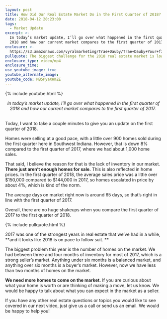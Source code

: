 ```yaml
---
layout: post
title: How Did Our Real Estate Market Do in the First Quarter of 2018?
date: 2018-04-12 20:23:00
tags:
  - Market Update
excerpt: >-
  In today’s market update, I’ll go over what happened in the first quarter of
  2018 and how our current market compares to the first quarter of 2017.
enclosure: >-
  https://s3.amazonaws.com/vyralmarketing/Trae+Dauby/Trae+Dauby+Your+first+quarter+real+estate+recap.mp4
pullquote: The biggest challenge for the 2018 real estate market is low inventory.
enclosure_type: video/mp4
enclosure_time:
use_youtube_image: true
youtube_alternate_image:
youtube_code: MB5PyaXHmZE
---
```


{% include youtube.html %}

<center><em>In today&rsquo;s market update, I&rsquo;ll go over what happened in the first quarter of 2018 and how our current market compares to the first quarter of 2017.&nbsp;</em></center>

<center>&nbsp;</center>

Today, I want to take a couple minutes to give you an update on the first quarter of 2018. 

Homes were selling at a good pace, with a little over 900 homes sold during the first quarter here in Southwest Indiana. However, that is down 8% compared to the first quarter of 2017, where we had about 1,000 home sales.

That said, I believe the reason for that is the lack of inventory in our market. **There just aren’t enough homes for sale.** This is also reflected in home prices. In the first quarter of 2018, the average sales price was a little over $150,000 compared to $144,000 in 2017, so homes escalated in price by about 4%, which is kind of the norm. 

The average days on market right now is around 65 days, so that’s right in line with the first quarter of 2017.

Overall, there are no huge shakeups when you compare the first quarter of 2017 to the first quarter of 2018.

{% include pullquote.html %}

2017 was one of the strongest years in real estate that we’ve had in a while, **and it looks like 2018 is on pace to follow suit. **

The biggest problem this year is the number of homes on the market. We had between three and four months of inventory for most of 2017, which is a strong seller’s market. Anything under six months is a balanced market, and anything over six months is a buyer’s market. However, now we have less than two months of homes on the market.  

**We need more homes to come on the market.** If you are curious about what your home is worth or are thinking of making a move, let us know. We would be happy to talk about what you can expect in the market as a seller. 

If you have any other real estate questions or topics you would like to see covered in our next video, just give us a call or send us an email. We would be happy to help you!
